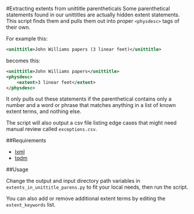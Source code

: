 #Extracting extents from unittitle parentheticals
Some parenthetical statements found in our unittitles are actually hidden extent statements. This script finds them and pulls them out into proper ```<physdesc>``` tags of their own.

For example this:

```xml
<unittitle>John Williams papers (3 linear feet)</unittitle>
```

becomes this:

```xml
<unittitle>John Williams papers</unittitle>
<physdesc>
    <extent>3 linear feet</extent>
</physdesc>
```

It only pulls out these statements if the parenthetical contains only a number and a word or phrase that matches anything in a list of known extent terms, and nothing else.

The script will also output a csv file listing edge cases that might need manual review called ```exceptions.csv```.

##Requirements
* [lxml](http://lxml.de/)
* [tqdm](https://github.com/noamraph/tqdm)

##Usage

Change the output and input directory path variables in ```extents_in_unittitle_parens.py``` to fit your local needs, then run the script.

You can also add or remove additional extent terms by editing the ```extent_keywords``` list.